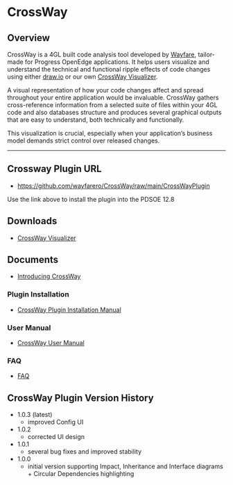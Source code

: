 # CrossWay

## Overview
CrossWay is a 4GL built code analysis tool developed by [Wayfare](https://wayfare.ro/), tailor-made for Progress OpenEdge applications. It helps users visualize and understand the technical and functional ripple effects of code changes using either [draw.io](https://www.drawio.com/) or our own [CrossWay Visualizer](https://wayfare.ro/downloads/crossway/).

A visual representation of how your code changes affect and spread throughout your entire application would be invaluable. CrossWay gathers cross-reference information from a selected suite of files within your 4GL code and also databases structure and produces several graphical outputs that are easy to understand, both technically and functionally.

This visualization is crucial, especially when your application’s business model demands strict control over released changes.


---
## Crossway Plugin URL
 - https://github.com/wayfarero/CrossWay/raw/main/CrossWayPlugin
   
Use the link above to install the plugin into the PDSOE 12.8

## Downloads
  - [CrossWay Visualizer](https://wayfare.ro/downloads/crossway/)

## Documents
  - [Introducing CrossWay](https://github.com/wayfarero/CrossWay/blob/main/doc/Introducing%20Crossway%20See%20Your%204GL%20Code%20Like%20Never%20Before.pdf)

### Plugin Installation
  - [CrossWay Plugin Installation Manual](https://github.com/wayfarero/CrossWay/blob/main/doc/CROSSWAY%20PLUGIN%20INSTALLATION.pdf)
### User Manual
  - [CrossWay User Manual](https://github.com/wayfarero/CrossWay/blob/main/doc/CROSSWAY%20USER%20MANUAL.pdf)
### FAQ
  - [FAQ](https://github.com/wayfarero/CrossWay/blob/main/doc/FAQ.pdf)

## CrossWay Plugin Version History
  - 1.0.3 (latest)
    - improved Config UI
  - 1.0.2
    - corrected UI design
  - 1.0.1 
    - several bug fixes and improved stability
  - 1.0.0 
    - initial version supporting Impact, Inheritance and Interface diagrams + Circular Dependencies highlighting  





